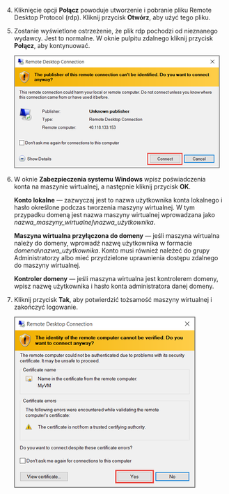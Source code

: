 <properties services="virtual-machines" title="How to Log on to a Virtual Machine Running Windows Server" authors="cynthn" solutions="" manager="timlt" editor="tysonn" />


4. Kliknięcie opcji **Połącz** powoduje utworzenie i pobranie pliku Remote Desktop Protocol (rdp). Kliknij przycisk **Otwórz**, aby użyć tego pliku.

5. Zostanie wyświetlone ostrzeżenie, że plik rdp pochodzi od nieznanego wydawcy. Jest to normalne. W oknie pulpitu zdalnego kliknij przycisk **Połącz**, aby kontynuować.

    ![Zrzut ekranu przedstawiający ostrzeżenie o nieznanym wydawcy.](./media/virtual-machines-log-on-win-server/rdp-warn.png)

6. W oknie **Zabezpieczenia systemu Windows** wpisz poświadczenia konta na maszynie wirtualnej, a następnie kliknij przycisk **OK**.

    **Konto lokalne** — zazwyczaj jest to nazwa użytkownika konta lokalnego i hasło określone podczas tworzenia maszyny wirtualnej. W tym przypadku domeną jest nazwa maszyny wirtualnej wprowadzana jako *nazwa_maszyny_wirtualnej*&#92;*nazwa_użytkownika*.  
    
    **Maszyna wirtualna przyłączona do domeny** — jeśli maszyna wirtualna należy do domeny, wprowadź nazwę użytkownika w formacie *domena*&#92;*nazwa_użytkownika*. Konto musi również należeć do grupy Administratorzy albo mieć przydzielone uprawnienia dostępu zdalnego do maszyny wirtualnej.
    
    **Kontroler domeny** — jeśli maszyna wirtualna jest kontrolerem domeny, wpisz nazwę użytkownika i hasło konta administratora danej domeny.

7.  Kliknij przycisk **Tak**, aby potwierdzić tożsamość maszyny wirtualnej i zakończyć logowanie.

    ![Zrzut ekranu przedstawiający komunikat dotyczący potwierdzenia tożsamości maszyny wirtualnej.](./media/virtual-machines-log-on-win-server/cert-warning.png)



<!--HONumber=Sep16_HO3-->


